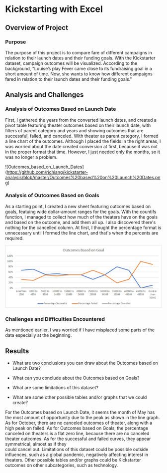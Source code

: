 # Kickstarting with Excel

## Overview of Project

### Purpose
The purpose of this project is to compare fare of different campaigns in relation to their launch dates and their
funding goals. With the Kickstarter dataset, campaign outcomes will be visualized. According to the background,
"Louise’s play Fever came close to its fundraising goal in a short amount of time. Now, she wants to know how 
different campaigns fared in relation to their launch dates and their funding goals."

## Analysis and Challenges

### Analysis of Outcomes Based on Launch Date
First, I gathered the years from the converted launch dates, and created a pivot table featuring theater outcomes based
on their launch date, with filters of parent category and years and showing outcomes that are successful, failed, and 
canceled. With theater as parent category, I formed a line chart of the outcomes. Although I placed the fields in the
right areas, I was worried about the date created conversion at first, because it was not in the proper format that
time. However, I just needed only the months, so it was no longer a problem.

![Outcomes_based_on_Launch_Dates] (https://github.com/rjchiang/kickstarter-analysis/blob/master/Outcomes%20based%20on%20Launch%20Dates.png)

### Analysis of Outcomes Based on Goals
As a starting point, I created a new sheet featuring outcomes based on goals, featuing wide dollar-amount ranges for
the goals. With the countifs function, I managed to collect how much of the theaters have on the goals and based on
the outcome, and add them all up. I also discovered there's nothing for the cancelled column. At first, I thought the
percentage format is unnecessary until I formed the line chart, and that's when the percents are required.

![Outcomes_vs_Goals](https://github.com/rjchiang/kickstarter-analysis/blob/master/Outcomes_vs_Goals.png)

### Challenges and Difficulties Encountered
As mentioned earlier, I was worried if I have misplaced some parts of the data especially at the beginning.

## Results

- What are two conclusions you can draw about the Outcomes based on Launch Date?

- What can you conclude about the Outcomes based on Goals?

- What are some limitations of this dataset?

- What are some other possible tables and/or graphs that we could create?

For the Outcomes based on Launch Date, it seems the month of May has the most amount of opportunity due to the peak
as shown in the line graph. As for October, there are no canceled outcomes of theater, along with a high peak on
failed. As for Outcomes based on Goals, the percentage canceled on theaters is a flat zero line, because there are 
no canceled theater outcomes. As for the successful and failed curves, they appear symmetrical, almost as if they\
could cancel out. Limitations of this dataset could be possible outside influences, such as a global pandemic,
negatively affecting interest in theaters. Other possible tables and/or graphs could be Kickstarter outcomes on 
other subcategories, such as technology.
